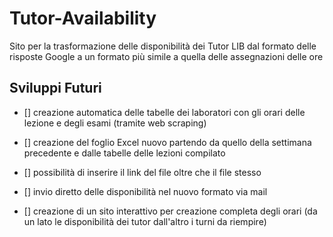 ﻿# Tutor-Availability

Sito per la trasformazione delle disponibilità dei Tutor LIB dal formato delle risposte Google a un formato più simile a quella delle assegnazioni delle ore 


## Sviluppi Futuri

- [] creazione automatica delle tabelle dei laboratori con gli orari delle lezione e degli esami (tramite web scraping)
- [] creazione del foglio Excel nuovo partendo da quello della settimana precedente e dalle tabelle delle lezioni compilato

- [] possibilità di inserire il link del file oltre che il file stesso
- [] invio diretto delle disponibilità nel nuovo formato via mail

- [] creazione di un sito interattivo per creazione completa degli orari (da un lato le disponibilità dei tutor dall'altro i turni da riempire)   
